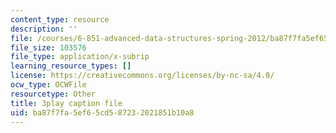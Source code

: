 ```yaml
---
content_type: resource
description: ''
file: /courses/6-851-advanced-data-structures-spring-2012/ba87f7fa5ef65cd587232021851b10a8_NMxLL3D5qd8.vtt
file_size: 103576
file_type: application/x-subrip
learning_resource_types: []
license: https://creativecommons.org/licenses/by-nc-sa/4.0/
ocw_type: OCWFile
resourcetype: Other
title: 3play caption file
uid: ba87f7fa-5ef6-5cd5-8723-2021851b10a8
---
```

